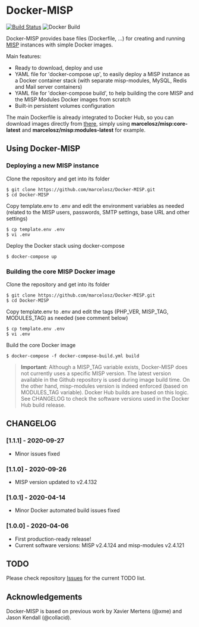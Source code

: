 # Docker-MISP
[![Build Status](https://travis-ci.org/marcelosz/Docker-MISP.svg?branch=master)](https://travis-ci.org/marcelosz/Docker-MISP)
![Docker Build](https://github.com/marcelosz/Docker-MISP/workflows/Docker%20Image%20CI/badge.svg)

Docker-MISP provides base files (Dockerfile, ...) for creating and running [MISP](http://www.misp-project.org) instances with simple Docker images.

Main features:
- Ready to download, deploy and use
- YAML file for 'docker-compose up', to easily deploy a MISP instance as a Docker container stack (with separate misp-modules, MySQL, Redis and Mail server containers)
- YAML file for 'docker-compose build', to help building the core MISP and the MISP Modules Docker images from scratch
- Built-in persistent volumes configuration

The main Dockerfile is already integrated to Docker Hub, so you can download images directly from [there](https://hub.docker.com/repository/docker/marcelosz/misp), simply using **marcelosz/misp:core-latest** and **marcelosz/misp:modules-latest** for example.

## Using Docker-MISP
### Deploying a new MISP instance
Clone the repository and get into its folder
```
$ git clone https://github.com/marcelosz/Docker-MISP.git
$ cd Docker-MISP
```
Copy template.env to .env and edit the environment variables as needed (related to the MISP users, passwords, SMTP settings, base URL and other settings)
```
$ cp template.env .env
$ vi .env
```
Deploy the Docker stack using docker-compose
```
$ docker-compose up
```

### Building the core MISP Docker image
Clone the repository and get into its folder
```
$ git clone https://github.com/marcelosz/Docker-MISP.git
$ cd Docker-MISP
```
Copy template.env to .env and edit the tags (PHP_VER, MISP_TAG, MODULES_TAG) as needed (see comment below)
```
$ cp template.env .env
$ vi .env
```
Build the core Docker image
```
$ docker-compose -f docker-compose-build.yml build
```
> **Important**:
> Although a MISP_TAG variable exists, Docker-MISP does not currently uses a specific MISP version. The latest version available in the Github repository is used during image build time. On the other hand, misp-modules version is indeed enforced (based on MODULES_TAG variable).
> Docker Hub builds are based on this logic. See CHANGELOG to check the software versions used in the Docker Hub build release.

## CHANGELOG
### \[1.1.1\] - 2020-09-27
  - Minor issues fixed
### \[1.1.0\] - 2020-09-26
  - MISP version updated to v2.4.132
### \[1.0.1\] - 2020-04-14
  - Minor Docker automated build issues fixed
### \[1.0.0\] - 2020-04-06
  - First production-ready release!
  - Current software versions: MISP v2.4.124 and misp-modules v2.4.121

## TODO
Please check repository [Issues](https://github.com/marcelosz/Docker-MISP/issues) for the current TODO list.


## Acknowledgements
Docker-MISP is based on previous work by Xavier Mertens (@xme) and Jason Kendall (@collacid).

